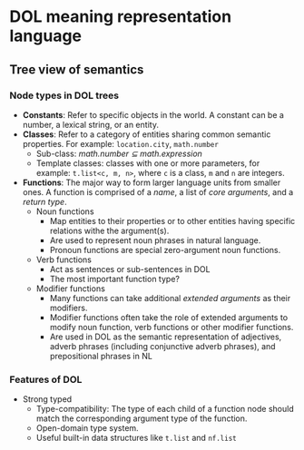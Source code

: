 # DOL meaning representation language
## Tree view of semantics
### Node types in DOL trees
  - **Constants**: Refer to specific objects in the world. A constant can be a number, a lexical string, or an entity.
  - **Classes**: Refer to a category of entities sharing common semantic properties. For example: `location.city`, `math.number`
    - Sub-class: *math.number ⊆ math.expression*
    - Template classes: classes with one or more parameters, for example: `t.list<c, m, n>`, where `c` is a class, `m` and `n` are integers.
  - **Functions**: The major way to form larger language units from smaller ones. A function is comprised of a *name*, a list of *core arguments*, and a *return type*.
    - Noun functions
      - Map entities to their properties or to other entities having specific relations withe the argument(s).
      - Are used to represent noun phrases in natural language.
      - Pronoun functions are special zero-argument noun functions.
    - Verb functions
      - Act as sentences or sub-sentences in DOL
      - The most important function type?
    - Modifier functions
      - Many functions can take additional *extended arguments* as their modifiers.
      - Modifier functions often take the role of extended arguments to modify noun function, verb functions or other modifier functions.
      - Are used in DOL as the semantic representation of adjectives, adverb phrases (including conjunctive adverb phrases), and prepositional phrases in NL
### Features of DOL
  - Strong typed
    - Type-compatibility: The type of each child of a function node should match the corresponding argument type of the function.
    - Open-domain type system.
    - Useful built-in data structures like `t.list` and `nf.list`
